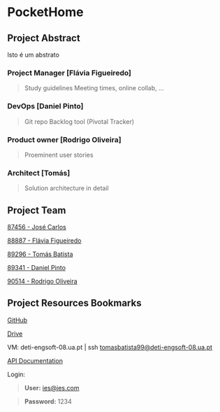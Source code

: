 
# PocketHome

## Project Abstract

Isto é um abstrato

### Project Manager [Flávia Figueiredo]

> Study guidelines
> Meeting times, online collab, ...

### DevOps [Daniel Pinto]

> Git repo
> Backlog tool (Pivotal Tracker)

### Product owner [Rodrigo Oliveira]

> Proeminent user stories

### Architect [Tomás]

> Solution architecture in detail

## Project Team

[87456 - José Carlos](https://github.com/josecarlos55)

[88887 - Flávia Figueiredo](https://github.com/flaviagfigueiredo)

[89296 - Tomás Batista](https://github.com/tomas99batista)

[89341 - Daniel Pinto](https://github.com/DanielJMPinto)

[90514 - Rodrigo Oliveira](https://github.com/santorfo)

## Project Resources Bookmarks

[GitHub](https://github.com/tomas99batista/Proj_IES/)

[Drive](https://drive.google.com/open?id=1vYYkuciklny5-hgIy_Ow-1TvzgyFIeUR)

VM: deti-engsoft-08.ua.pt | ssh tomasbatista99@deti-engsoft-08.ua.pt

[API Documentation](https://documenter.getpostman.com/view/3294387/SWECYFkU?version=latest&fbclid=IwAR3MCmDxYTNgF9BrZ8tCSU94YesRFfRmHSc27NmwhXAydxwIPNcyWFeWK4g)

Login:

> **User:** ies@ies.com

> **Password:** 1234
